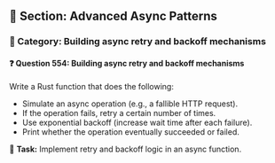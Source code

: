 ## 📘 Section: Advanced Async Patterns  
### 🔹 Category: Building async retry and backoff mechanisms  
#### ❓ Question 554: Building async retry and backoff mechanisms

Write a Rust function that does the following:

- Simulate an async operation (e.g., a fallible HTTP request).
- If the operation fails, retry a certain number of times.
- Use exponential backoff (increase wait time after each failure).
- Print whether the operation eventually succeeded or failed.

🔧 **Task:** Implement retry and backoff logic in an async function.
